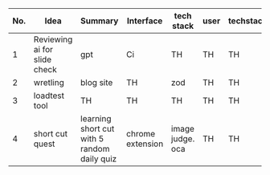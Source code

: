 | No. | Idea | Summary | Interface | tech stack |  user |   techstack |  for it | 
| ---- | ---- | ---- | ---- |---- |  ---- |   ---- |   ---- |  
| 1 | Reviewing ai for slide check | gpt | Ci |  TH |  TH | TH | 
| 2 | wretling | blog site | TH |  zod |  TH | TH | 
| 3 | loadtest tool | TH | TH |  TH | TH |  TH | TH | 
| 4 | short cut quest | learning short cut with 5 random daily quiz | chrome extension | image judge. oca  | TH |  TH | TH | 

